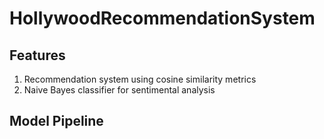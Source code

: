 # HollywoodRecommendationSystem

## Features
  1. Recommendation system using cosine similarity metrics
  2. Naive Bayes classifier for sentimental analysis

## Model Pipeline
